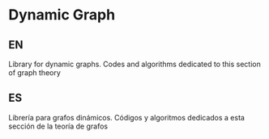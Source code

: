 # Dynamic Graph

## EN 
Library for dynamic graphs. Codes and algorithms dedicated to this section of graph theory

## ES
Librería para grafos dinámicos. Códigos y algoritmos dedicados a esta sección de la teoría de grafos
